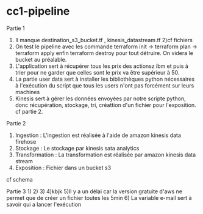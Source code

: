 # cc1-pipeline

Partie 1 
1) Il manque destination_s3_bucket.tf , kinesis_datastream.tf
2)cf fichiers
3) On test le pipeline avec les commande terraform init -> terraform plan -> terraform apply enfin terraform destroy pour tout détruire. On videra le bucket au préalable.
4) L'application sert à récupérer tous les prix des actionsz ibm et puis à trier pour ne garder que celles sont le prix va être supérieur à 50.
5) La partie user data sert à installer les bibliothèques python nécessaires à l'exécution du script que tous les users n'ont pas forcément sur leurs machines
6) Kinesis sert à gérer les données envoyées par notre scripte python, donc récupération, stockage, tri, créattion d'un fichier pour l'exposition. cf partie 2.


Partie 2
1) Ingestion : L'ingestion est réalisée à l'aide de amazon kinesis data firehose
2) Stockage : Le stockage par kinesis sata analytics
3) Transformation : La transformation est réalisée par amazon kinesis data stream
4) Exposition : Fichier dans un bucket s3

cf schema 

Partie 3 
1)
2)
3)
4)kbjk
5)Il y a un délai car la version gratuite d'aws ne permet que de créer un fichier toutes les 5min
6) La variable e-mail sert à savoir qui a lancer l'exécution
